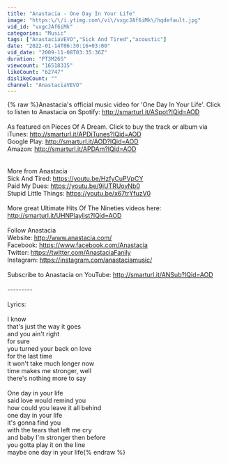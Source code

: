 ```yaml
---
title: "Anastacia - One Day In Your Life"
image: "https:\/\/i.ytimg.com\/vi\/vxgcJAf6iMk\/hqdefault.jpg"
vid_id: "vxgcJAf6iMk"
categories: "Music"
tags: ["AnastaciaVEVO","Sick And Tired","acoustic"]
date: "2022-01-14T06:30:16+03:00"
vid_date: "2009-11-08T03:35:36Z"
duration: "PT3M26S"
viewcount: "16518335"
likeCount: "62747"
dislikeCount: ""
channel: "AnastaciaVEVO"
---
```

{% raw %}Anastacia's official music video for 'One Day In Your Life'. Click to listen to Anastacia on Spotify: <a rel="nofollow" target="blank" href="http://smarturl.it/ASpot?IQid=AOD">http://smarturl.it/ASpot?IQid=AOD</a><br /><br />As featured on Pieces Of A Dream. Click to buy the track or album via iTunes: <a rel="nofollow" target="blank" href="http://smarturl.it/APDiTunes?IQid=AOD">http://smarturl.it/APDiTunes?IQid=AOD</a><br />Google Play: <a rel="nofollow" target="blank" href="http://smarturl.it/AOD?IQid=AOD">http://smarturl.it/AOD?IQid=AOD</a><br />Amazon: <a rel="nofollow" target="blank" href="http://smarturl.it/APDAm?IQid=AOD">http://smarturl.it/APDAm?IQid=AOD</a><br /><br /><br />More from Anastacia<br />Sick And Tired: <a rel="nofollow" target="blank" href="https://youtu.be/HzfyCuPVpCY">https://youtu.be/HzfyCuPVpCY</a><br />Paid My Dues: <a rel="nofollow" target="blank" href="https://youtu.be/9iUTRUovNb0">https://youtu.be/9iUTRUovNb0</a><br />Stupid Little Things: <a rel="nofollow" target="blank" href="https://youtu.be/x67trYfuzV0">https://youtu.be/x67trYfuzV0</a><br /><br />More great Ultimate Hits Of The Nineties videos here: <a rel="nofollow" target="blank" href="http://smarturl.it/UHNPlaylist?IQid=AOD">http://smarturl.it/UHNPlaylist?IQid=AOD</a><br /><br />Follow Anastacia<br />Website: <a rel="nofollow" target="blank" href="http://www.anastacia.com/">http://www.anastacia.com/</a><br />Facebook: <a rel="nofollow" target="blank" href="https://www.facebook.com/Anastacia">https://www.facebook.com/Anastacia</a><br />Twitter: <a rel="nofollow" target="blank" href="https://twitter.com/AnastaciaFanily">https://twitter.com/AnastaciaFanily</a><br />Instagram: <a rel="nofollow" target="blank" href="https://instagram.com/anastaciamusic/">https://instagram.com/anastaciamusic/</a><br /><br />Subscribe to Anastacia on YouTube: <a rel="nofollow" target="blank" href="http://smarturl.it/ANSub?IQid=AOD">http://smarturl.it/ANSub?IQid=AOD</a><br /><br />---------<br /><br />Lyrics:<br /><br />I know<br />that's just the way it goes<br />and you ain't right<br />for sure<br />you turned your back on love<br />for the last time<br />it won't take much longer now<br />time makes me stronger, well<br />there's nothing more to say<br /><br />One day in your life<br />said love would remind you<br />how could you leave it all behind<br />one day in your life<br />it's gonna find you<br />with the tears that left me cry<br />and baby I'm stronger then before<br />you gotta play it on the line<br />maybe one day in your life{% endraw %}
